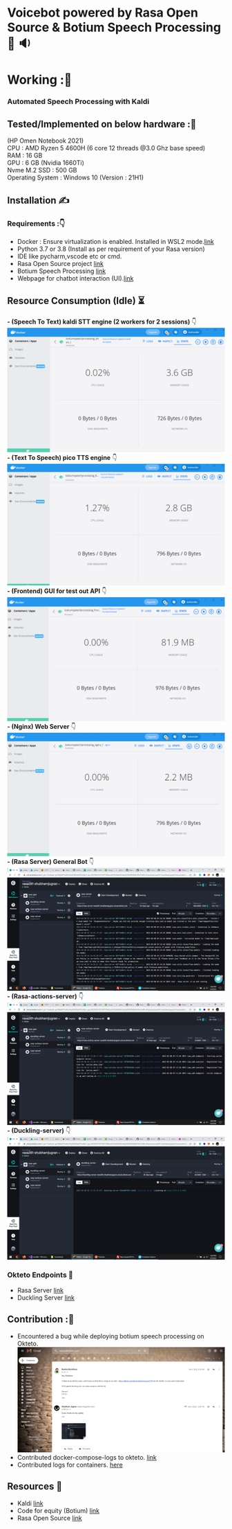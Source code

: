 # Voicebot powered by Rasa Open Source & Botium Speech Processing :robot:  :sound:

# Working ::scroll:

### Automated Speech Processing with Kaldi

## Tested/Implemented on below hardware ::abacus:

(HP Omen Notebook 2021)  
CPU : AMD Ryzen 5 4600H (6 core 12 threads @3.0 Ghz base speed)  
RAM : 16 GB  
GPU : 6 GB (Nvidia 1660Ti)  
Nvme M.2 SSD : 500 GB  
Operating System : Windows 10 (Version : 21H1)  

## Installation :writing_hand:  
### Requirements ::point_down:
- Docker : Ensure virtualization is enabled. Installed in WSL2 mode.[link](https://docs.docker.com/engine/install/)  
- Python 3.7 or 3.8 (Install as per requirement of your Rasa version)  
- IDE like pycharm,vscode etc or cmd.  
- Rasa Open Source project [link](https://github.com/Shubhamjugran/rasa_gen)  
- Botium Speech Processing [link](https://github.com/Shubhamjugran/botium-speech-processing)  
- Webpage for chatbot interaction (UI).[link](https://awaaz.azurewebsites.net/home/demo)

## Resource Consumption (Idle) :hourglass_flowing_sand:  

**- (Speech To Text) kaldi STT engine (2 workers for 2 sessions)** :point_down: ![This is an image](/screenshots/kaldi.png)
**- (Text To Speech) pico TTS engine**  :point_down: ![This is an image](/screenshots/tts.png)
**- (Frontend) GUI for test out API**   :point_down: ![This is an image](/screenshots/frntend.png)
**- (Nginx) Web Server**                :point_down: ![This is an image](/screenshots/nginx.png)
**- (Rasa Server) General Bot**         :point_down: ![This is an image](/screenshots/rasa.png)
**- (Rasa-actions-server)**             :point_down: ![This is an image](/screenshots/actions.png)
**- (Duckling-server)**                 :point_down: ![This is an image](/screenshots/duckling.png)

### Okteto Endpoints :link:

- Rasa Server [link](https://rasa-server-rasa281-shubhamjugran.cloud.okteto.net)
- Duckling Server [link](https://duckling-server-rasa281-shubhamjugran.cloud.okteto.net)

## Contribution ::medal_sports:
- Encountered a bug while deploying botium speech processing on Okteto.  ![This is an image](/screenshots/mail.png)
- Contributed docker-compose-logs to okteto. [link](https://github.com/okteto/okteto/issues/2119)
- Contributed logs for containers. [here](https://github.com/Shubhamjugran/voice/tree/main/logs)  

## Resources :milky_way:
- Kaldi [link](https://github.com/kaldi-asr/kaldi)
- Code for equity (Botium) [link](https://github.com/codeforequity-at/botium-speech-processing)
- Rasa Open Source [link](https://rasa.com/open-source/)
